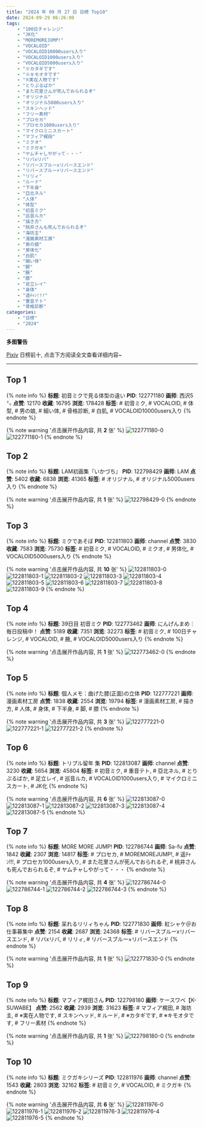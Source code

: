 ```yaml
---
title: "2024 年 09 月 27 日 日榜 Top10"
date: 2024-09-29 06:26:08
tags:
    - "100日チャレンジ"
    - "JK化"
    - "MOREMOREJUMP!"
    - "VOCALOID"
    - "VOCALOID10000users入り"
    - "VOCALOID1000users入り"
    - "VOCALOID5000users入り"
    - "※カタギです"
    - "※キモオタです"
    - "※実在人物です"
    - "とりぷるばか"
    - "また花里さんが死んでおられるぞ"
    - "オリジナル"
    - "オリジナル5000users入り"
    - "スキンヘッド"
    - "フリー素材"
    - "プロセカ"
    - "プロセカ1000users入り"
    - "マイクロミニスカート"
    - "マフィア梶田"
    - "ミクオ"
    - "ミクガキ"
    - "ヤムチャしやがって・・・"
    - "リバxリバ"
    - "リバースブルーxリバースエンド"
    - "リバースブルー×リバースエンド"
    - "リリィ"
    - "ルード"
    - "下半身"
    - "亞北ネル"
    - "人体"
    - "体型"
    - "初音ミク"
    - "巡音ルカ"
    - "描き方"
    - "桃井さんも死んでおられるぞ"
    - "海坊主"
    - "漫画素材工房"
    - "男の娘"
    - "男体化"
    - "白肌"
    - "細い体"
    - "脚"
    - "腋"
    - "膝"
    - "足立レイ"
    - "身体"
    - "遥ﾁｬﾝ!!!"
    - "重音テト"
    - "骨格診断"
categories:
    - "日榜"
    - "2024"
---
```


<i class="fa fa-triangle-exclamation"></i>**多图警告**<i class="fa fa-triangle-exclamation"></i>

[Pixiv](https://www.pixiv.net/) 日榜前十, 点击下方阅读全文查看详细内容~

<!-- more -->

---

## Top 1

{% note info %}
**标题**: 初音ミクで見る体型の違い
**PID**: 122771180 **画师**: 西沢5㍉
**点赞**: 12170 **收藏**: 16795 **浏览**: 178428
**标签**: # 初音ミク, # VOCALOID, # 体型, # 男の娘, # 細い体, # 骨格診断, # 白肌, # VOCALOID10000users入り
{% endnote %}

{% note warning '点击展开作品内容, 共 **2** 张' %}
![122771180-0](https://i.pixiv.re/img-original/img/2024/09/26/00/00/41/122771180_p0.jpg)
![122771180-1](https://i.pixiv.re/img-original/img/2024/09/26/00/00/41/122771180_p1.jpg)
{% endnote %}

## Top 2

{% note info %}
**标题**: LAM初画集『いかづち』
**PID**: 122798429 **画师**: LAM
**点赞**: 5402 **收藏**: 6838 **浏览**: 41365
**标签**: # オリジナル, # オリジナル5000users入り
{% endnote %}

{% note warning '点击展开作品内容, 共 **1** 张' %}
![122798429-0](https://i.pixiv.re/img-original/img/2024/09/27/00/02/24/122798429_p0.jpg)
{% endnote %}

## Top 3

{% note info %}
**标题**: ミクであそぼ
**PID**: 122811803 **画师**: channel
**点赞**: 3830 **收藏**: 7583 **浏览**: 75730
**标签**: # 初音ミク, # VOCALOID, # ミクオ, # 男体化, # VOCALOID5000users入り
{% endnote %}

{% note warning '点击展开作品内容, 共 **10** 张' %}
![122811803-0](https://i.pixiv.re/img-original/img/2024/09/27/16/16/46/122811803_p0.jpg)
![122811803-1](https://i.pixiv.re/img-original/img/2024/09/27/16/16/46/122811803_p1.jpg)
![122811803-2](https://i.pixiv.re/img-original/img/2024/09/27/16/16/46/122811803_p2.jpg)
![122811803-3](https://i.pixiv.re/img-original/img/2024/09/27/16/16/46/122811803_p3.jpg)
![122811803-4](https://i.pixiv.re/img-original/img/2024/09/27/16/16/46/122811803_p4.jpg)
![122811803-5](https://i.pixiv.re/img-original/img/2024/09/27/16/16/46/122811803_p5.jpg)
![122811803-6](https://i.pixiv.re/img-original/img/2024/09/27/16/16/46/122811803_p6.jpg)
![122811803-7](https://i.pixiv.re/img-original/img/2024/09/27/16/16/46/122811803_p7.jpg)
![122811803-8](https://i.pixiv.re/img-original/img/2024/09/27/16/16/46/122811803_p8.jpg)
![122811803-9](https://i.pixiv.re/img-original/img/2024/09/27/16/16/46/122811803_p9.jpg)
{% endnote %}

## Top 4

{% note info %}
**标题**: 39日目 初音ミク
**PID**: 122773462 **画师**: にんげんまめ￤毎日投稿中！
**点赞**: 5189 **收藏**: 7351 **浏览**: 32273
**标签**: # 初音ミク, # 100日チャレンジ, # VOCALOID, # 腋, # VOCALOID5000users入り
{% endnote %}

{% note warning '点击展开作品内容, 共 **1** 张' %}
![122773462-0](https://i.pixiv.re/img-original/img/2024/09/26/01/10/07/122773462_p0.png)
{% endnote %}

## Top 5

{% note info %}
**标题**: 個人メモ：曲げた膝(正面)の立体
**PID**: 122777221 **画师**: 漫画素材工房
**点赞**: 1838 **收藏**: 2554 **浏览**: 19794
**标签**: # 漫画素材工房, # 描き方, # 人体, # 身体, # 下半身, # 脚, # 膝
{% endnote %}

{% note warning '点击展开作品内容, 共 **3** 张' %}
![122777221-0](https://i.pixiv.re/img-original/img/2024/09/26/06/00/04/122777221_p0.jpg)
![122777221-1](https://i.pixiv.re/img-original/img/2024/09/26/06/00/04/122777221_p1.jpg)
![122777221-2](https://i.pixiv.re/img-original/img/2024/09/26/06/00/04/122777221_p2.jpg)
{% endnote %}

## Top 6

{% note info %}
**标题**: トリプル留年 集
**PID**: 122813087 **画师**: channel
**点赞**: 3230 **收藏**: 5654 **浏览**: 45804
**标签**: # 初音ミク, # 重音テト, # 亞北ネル, # とりぷるばか, # 足立レイ, # 巡音ルカ, # VOCALOID1000users入り, # マイクロミニスカート, # JK化
{% endnote %}

{% note warning '点击展开作品内容, 共 **6** 张' %}
![122813087-0](https://i.pixiv.re/img-original/img/2024/09/27/16/50/09/122813087_p0.jpg)
![122813087-1](https://i.pixiv.re/img-original/img/2024/09/27/16/50/09/122813087_p1.jpg)
![122813087-2](https://i.pixiv.re/img-original/img/2024/09/27/16/50/09/122813087_p2.jpg)
![122813087-3](https://i.pixiv.re/img-original/img/2024/09/27/16/50/09/122813087_p3.jpg)
![122813087-4](https://i.pixiv.re/img-original/img/2024/09/27/16/50/09/122813087_p4.jpg)
![122813087-5](https://i.pixiv.re/img-original/img/2024/09/27/16/50/09/122813087_p5.jpg)
{% endnote %}

## Top 7

{% note info %}
**标题**: MORE MORE JUMP!
**PID**: 122786744 **画师**: Sa-fu
**点赞**: 1842 **收藏**: 2307 **浏览**: 14817
**标签**: # プロセカ, # MOREMOREJUMP!, # 遥ﾁｬﾝ!!!, # プロセカ1000users入り, # また花里さんが死んでおられるぞ, # 桃井さんも死んでおられるぞ, # ヤムチャしやがって・・・
{% endnote %}

{% note warning '点击展开作品内容, 共 **4** 张' %}
![122786744-0](https://i.pixiv.re/img-original/img/2024/09/26/17/13/14/122786744_p0.jpg)
![122786744-1](https://i.pixiv.re/img-original/img/2024/09/26/17/13/14/122786744_p1.jpg)
![122786744-2](https://i.pixiv.re/img-original/img/2024/09/26/17/13/14/122786744_p2.jpg)
![122786744-3](https://i.pixiv.re/img-original/img/2024/09/26/17/13/14/122786744_p3.jpg)
{% endnote %}

## Top 8

{% note info %}
**标题**: 呆れるリリィちゃん
**PID**: 122771830 **画师**: 紅シャケ＠お仕事募集中
**点赞**: 2154 **收藏**: 2687 **浏览**: 24368
**标签**: # リバースブルーxリバースエンド, # リバxリバ, # リリィ, # リバースブルー×リバースエンド
{% endnote %}

{% note warning '点击展开作品内容, 共 **1** 张' %}
![122771830-0](https://i.pixiv.re/img-original/img/2024/09/26/00/13/00/122771830_p0.jpg)
{% endnote %}

## Top 9

{% note info %}
**标题**: マフィア梶田さん
**PID**: 122798180 **画师**: ケースワベ【K-SUWABE】
**点赞**: 2562 **收藏**: 2939 **浏览**: 31623
**标签**: # マフィア梶田, # 海坊主, # ※実在人物です, # スキンヘッド, # ルード, # ※カタギです, # ※キモオタです, # フリー素材
{% endnote %}

{% note warning '点击展开作品内容, 共 **1** 张' %}
![122798180-0](https://i.pixiv.re/img-original/img/2024/09/27/00/00/29/122798180_p0.jpg)
{% endnote %}

## Top 10

{% note info %}
**标题**: ミクガキシリーズ
**PID**: 122811976 **画师**: channel
**点赞**: 1543 **收藏**: 2803 **浏览**: 32162
**标签**: # 初音ミク, # VOCALOID, # ミクガキ
{% endnote %}

{% note warning '点击展开作品内容, 共 **6** 张' %}
![122811976-0](https://i.pixiv.re/img-original/img/2024/09/27/15/40/36/122811976_p0.jpg)
![122811976-1](https://i.pixiv.re/img-original/img/2024/09/27/15/40/36/122811976_p1.jpg)
![122811976-2](https://i.pixiv.re/img-original/img/2024/09/27/15/40/36/122811976_p2.jpg)
![122811976-3](https://i.pixiv.re/img-original/img/2024/09/27/15/40/36/122811976_p3.jpg)
![122811976-4](https://i.pixiv.re/img-original/img/2024/09/27/15/40/36/122811976_p4.jpg)
![122811976-5](https://i.pixiv.re/img-original/img/2024/09/27/15/40/36/122811976_p5.jpg)
{% endnote %}
